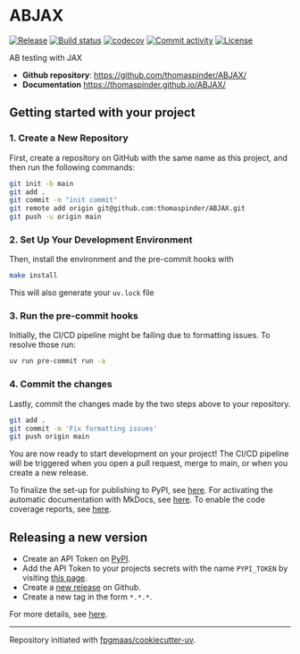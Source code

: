 # ABJAX

[![Release](https://img.shields.io/github/v/release/thomaspinder/ABJAX)](https://img.shields.io/github/v/release/thomaspinder/ABJAX)
[![Build status](https://img.shields.io/github/actions/workflow/status/thomaspinder/ABJAX/main.yml?branch=main)](https://github.com/thomaspinder/ABJAX/actions/workflows/main.yml?query=branch%3Amain)
[![codecov](https://codecov.io/gh/thomaspinder/ABJAX/branch/main/graph/badge.svg)](https://codecov.io/gh/thomaspinder/ABJAX)
[![Commit activity](https://img.shields.io/github/commit-activity/m/thomaspinder/ABJAX)](https://img.shields.io/github/commit-activity/m/thomaspinder/ABJAX)
[![License](https://img.shields.io/github/license/thomaspinder/ABJAX)](https://img.shields.io/github/license/thomaspinder/ABJAX)

AB testing with JAX

- **Github repository**: <https://github.com/thomaspinder/ABJAX/>
- **Documentation** <https://thomaspinder.github.io/ABJAX/>

## Getting started with your project

### 1. Create a New Repository

First, create a repository on GitHub with the same name as this project, and then run the following commands:

```bash
git init -b main
git add .
git commit -m "init commit"
git remote add origin git@github.com:thomaspinder/ABJAX.git
git push -u origin main
```

### 2. Set Up Your Development Environment

Then, install the environment and the pre-commit hooks with

```bash
make install
```

This will also generate your `uv.lock` file

### 3. Run the pre-commit hooks

Initially, the CI/CD pipeline might be failing due to formatting issues. To resolve those run:

```bash
uv run pre-commit run -a
```

### 4. Commit the changes

Lastly, commit the changes made by the two steps above to your repository.

```bash
git add .
git commit -m 'Fix formatting issues'
git push origin main
```

You are now ready to start development on your project!
The CI/CD pipeline will be triggered when you open a pull request, merge to main, or when you create a new release.

To finalize the set-up for publishing to PyPI, see [here](https://fpgmaas.github.io/cookiecutter-uv/features/publishing/#set-up-for-pypi).
For activating the automatic documentation with MkDocs, see [here](https://fpgmaas.github.io/cookiecutter-uv/features/mkdocs/#enabling-the-documentation-on-github).
To enable the code coverage reports, see [here](https://fpgmaas.github.io/cookiecutter-uv/features/codecov/).

## Releasing a new version

- Create an API Token on [PyPI](https://pypi.org/).
- Add the API Token to your projects secrets with the name `PYPI_TOKEN` by visiting [this page](https://github.com/thomaspinder/ABJAX/settings/secrets/actions/new).
- Create a [new release](https://github.com/thomaspinder/ABJAX/releases/new) on Github.
- Create a new tag in the form `*.*.*`.

For more details, see [here](https://fpgmaas.github.io/cookiecutter-uv/features/cicd/#how-to-trigger-a-release).

---

Repository initiated with [fpgmaas/cookiecutter-uv](https://github.com/fpgmaas/cookiecutter-uv).
